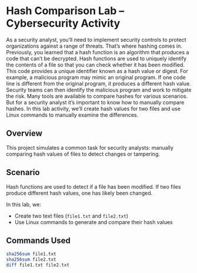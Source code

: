# Hash Comparison Lab – Cybersecurity Activity

As a security analyst, you’ll need to implement security controls to protect organizations against a range of threats.
That’s where hashing comes in. Previously, you learned that a hash function is an algorithm that produces a code that can’t be decrypted. Hash functions are used to uniquely identify the contents of a file so that you can check whether it has been modified. This code provides a unique identifier known as a hash value or digest.
For example, a malicious program may mimic an original program. If one code line is different from the original program, it produces a different hash value. Security teams can then identify the malicious program and work to mitigate the risk.
Many tools are available to compare hashes for various scenarios. But for a security analyst it’s important to know how to manually compare hashes.
In this lab activity, we’ll create hash values for two files and use Linux commands to manually examine the differences.


## Overview
This project simulates a common task for security analysts: manually comparing hash values of files to detect changes or tampering.

## Scenario
Hash functions are used to detect if a file has been modified. If two files produce different hash values, one has likely been changed.

In this lab, we:
- Create two text files (`file1.txt` and `file2.txt`)
- Use Linux commands to generate and compare their hash values

## Commands Used
```bash
sha256sum file1.txt
sha256sum file2.txt
diff file1.txt file2.txt

